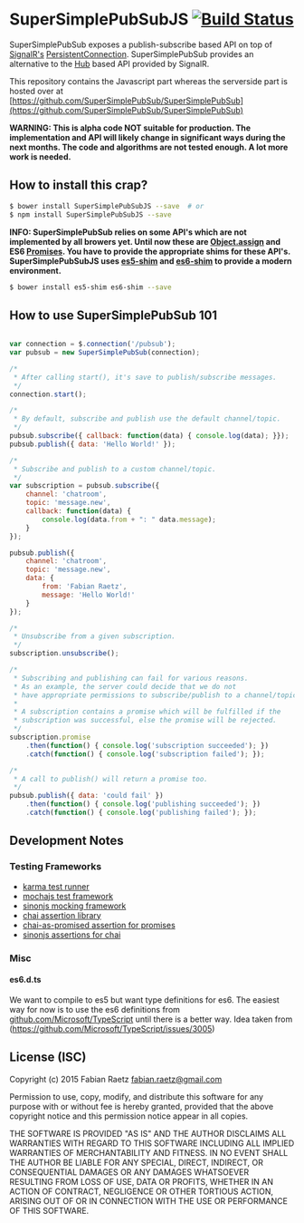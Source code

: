 SuperSimplePubSubJS [![Build Status](https://travis-ci.org/SuperSimplePubSub/SuperSimplePubSubJS.svg?branch=master)](https://travis-ci.org/SuperSimplePubSub/SuperSimplePubSubJS)
===================

SuperSimplePubSub exposes a publish-subscribe based API on top of [SignalR's](https://github.com/SignalR/SignalR) [PersistentConnection](https://github.com/SignalR/SignalR/wiki/QuickStart-Persistent-Connections). SuperSimplePubSub provides an alternative to the [Hub](http://www.asp.net/signalr/overview/guide-to-the-api) based API provided by SignalR.


This repository contains the Javascript part whereas the serverside part is hosted over at [https://github.com/SuperSimplePubSub/SuperSimplePubSub](https://github.com/SuperSimplePubSub/SuperSimplePubSub)

**WARNING: This is alpha code NOT suitable for production. The
implementation and API will likely change in significant ways during the
next months. The code and algorithms are not tested enough. A lot more work
is needed.**

## How to install this crap?

```bash
$ bower install SuperSimplePubSubJS --save  # or
$ npm install SuperSimplePubSubJS --save
```

**INFO: SuperSimplePubSub relies on some API's which are not implemented
by all browers yet. Until now these are [Object.assign](https://developer.mozilla.org/de/docs/Web/JavaScript/Reference/Global_Objects/Object/assign)
and ES6
[Promises](https://developer.mozilla.org/de/docs/Web/JavaScript/Reference/Global_Objects/Promise).
You have to provide the appropriate shims for these API's.
SuperSimplePubSubJS uses [es5-shim](https://github.com/es-shims/es5-shim) and
[es6-shim](https://github.com/es-shims/es6-shim) to provide a modern
 environment.**

```bash
$ bower install es5-shim es6-shim --save
```

## How to use SuperSimplePubSub 101

```javascript

var connection = $.connection('/pubsub');
var pubsub = new SuperSimplePubSub(connection);

/*
 * After calling start(), it's save to publish/subscribe messages.
 */
connection.start();

/*
 * By default, subscribe and publish use the default channel/topic.
 */
pubsub.subscribe({ callback: function(data) { console.log(data); }});
pubsub.publish({ data: 'Hello World!' });

/*
 * Subscribe and publish to a custom channel/topic.
 */
var subscription = pubsub.subscribe({
	channel: 'chatroom',
	topic: 'message.new',
	callback: function(data) {
		console.log(data.from + ": " data.message);
	}
});

pubsub.publish({
	channel: 'chatroom',
	topic: 'message.new',
	data: {
		from: 'Fabian Raetz',
		message: 'Hello World!'
	}
});

/*
 * Unsubscribe from a given subscription.
 */
subscription.unsubscribe();

/*
 * Subscribing and publishing can fail for various reasons.
 * As an example, the server could decide that we do not
 * have appropriate permissions to subscribe/publish to a channel/topic.
 *
 * A subscription contains a promise which will be fulfilled if the
 * subscription was successful, else the promise will be rejected.
 */
subscription.promise
	.then(function() { console.log('subscription succeeded'); })
	.catch(function() { console.log('subscription failed'); });

/*
 * A call to publish() will return a promise too.
 */
pubsub.publish({ data: 'could fail' })
	.then(function() { console.log('publishing succeeded'); })
	.catch(function() { console.log('publishing failed'); });


```

## Development Notes

### Testing Frameworks

* [karma test runner](http://karma-runner.github.io/0.12/index.html)  
* [mochajs test framework ](http://mochajs.org/)
* [sinonjs mocking framework](http://sinonjs.org/)
* [chai assertion library](http://chaijs.com/)
* [chai-as-promised assertion for promises](https://github.com/domenic/chai-as-promised/)
* [sinonjs assertions for chai](http://chaijs.com/plugins/sinon-chai)

### Misc

#### es6.d.ts

We want to compile to es5 but want type definitions for es6.
The easiest way for now is to use the es6 definitions from [github.com/Microsoft/TypeScript](https://github.com/Microsoft/TypeScript/blob/master/src/lib/es6.d.ts)
until there is a better way. Idea taken from (https://github.com/Microsoft/TypeScript/issues/3005)


## License (ISC)

Copyright (c) 2015 Fabian Raetz <fabian.raetz@gmail.com>

Permission to use, copy, modify, and distribute this software for any
purpose with or without fee is hereby granted, provided that the above
copyright notice and this permission notice appear in all copies.

THE SOFTWARE IS PROVIDED "AS IS" AND THE AUTHOR DISCLAIMS ALL WARRANTIES
WITH REGARD TO THIS SOFTWARE INCLUDING ALL IMPLIED WARRANTIES OF
MERCHANTABILITY AND FITNESS. IN NO EVENT SHALL THE AUTHOR BE LIABLE FOR
ANY SPECIAL, DIRECT, INDIRECT, OR CONSEQUENTIAL DAMAGES OR ANY DAMAGES
WHATSOEVER RESULTING FROM LOSS OF USE, DATA OR PROFITS, WHETHER IN AN
ACTION OF CONTRACT, NEGLIGENCE OR OTHER TORTIOUS ACTION, ARISING OUT OF
OR IN CONNECTION WITH THE USE OR PERFORMANCE OF THIS SOFTWARE.
